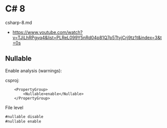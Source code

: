 # C# 8

csharp-8.md

*   https://www.youtube.com/watch?v=TJiLhRPgyq4&list=PLReL099Y5nRd04p81Q7p5TtyjCrj9tz1t&index=3&t=0s

## Nullable

Enable analysis (warnings):

csproj:

```
    <PropertyGroup>
        <Nullable>enable</Nullable>
    </PropertyGroup>
```

File level

```csharp
#nullable disable
#nullable enable
```